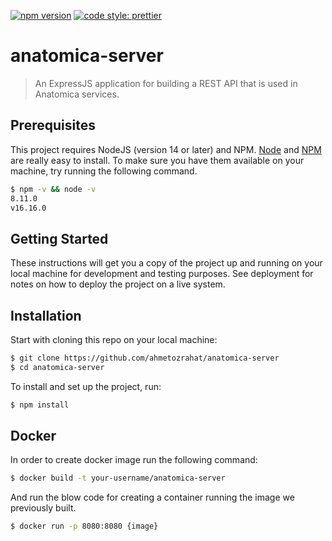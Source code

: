 [![npm version](https://badge.fury.io/js/angular2-expandable-list.svg)](https://badge.fury.io/js/angular2-expandable-list)
[![code style: prettier](https://img.shields.io/badge/code_style-prettier-ff69b4.svg?style=flat-square)](https://github.com/prettier/prettier)

# anatomica-server

> An ExpressJS application for building a REST API that is used in Anatomica services.

## Prerequisites

This project requires NodeJS (version 14 or later) and NPM.
[Node](http://nodejs.org/) and [NPM](https://npmjs.org/) are really easy to install.
To make sure you have them available on your machine,
try running the following command.

```sh
$ npm -v && node -v
8.11.0
v16.16.0
```

## Getting Started

These instructions will get you a copy of the project up and running on your local machine for development and testing purposes. See deployment for notes on how to deploy the project on a live system.

## Installation

Start with cloning this repo on your local machine:

```sh
$ git clone https://github.com/ahmetozrahat/anatomica-server
$ cd anatomica-server
```

To install and set up the project, run:

```sh
$ npm install 
```

## Docker

In order to create docker image run the following command:

```sh
$ docker build -t your-username/anatomica-server
```

And run the blow code for creating a container running the image we previously built.

```sh
$ docker run -p 8080:8080 {image}
```


